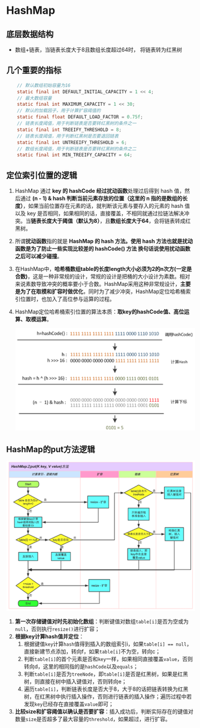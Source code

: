 # HashMap

## 底层数据结构

- 数组+链表，当链表长度大于8且数组长度超过64时， 将链表转为红黑树

## 几个重要的指标

```java
    // 默认数组初始容量为16
    static final int DEFAULT_INITIAL_CAPACITY = 1 << 4;
    // 最大数组容量
    static final int MAXIMUM_CAPACITY = 1 << 30;
    // 默认的加载因子，用于计算扩容阈值的
    static final float DEFAULT_LOAD_FACTOR = 0.75f;
    // 链表长度阈值，用于判断链表是否要转红黑树的条件之一
    static final int TREEIFY_THRESHOLD = 8;
    // 链表长度阈值，用于判断红黑树是否要退回链表
    static final int UNTREEIFY_THRESHOLD = 6;
    // 数组长度阈值，用于判断链表是否要转红黑树的条件之二
    static final int MIN_TREEIFY_CAPACITY = 64;
```

## 定位索引位置的逻辑

1. HashMap 通过 **key 的 hashCode **经过**扰动函数**处理过后得到 hash 值，然后通过 **(n - 1) & hash 判断当前元素存放的位置（这里的 n 指的是数组的长度）**，如果当前位置存在元素的话，就判断该元素与要存入的元素的 hash 值以及 key 是否相同，如果相同的话，直接覆盖，不相同就通过拉链法解决冲突。当**链表长度大于阈值（默认为8）**，且**数组长度大于64**，会将链表转成红黑树。

2. 所谓**扰动函数**指的就是 **HashMap 的 hash 方法。使用 hash 方法也就是扰动函数是为了防止一些实现比较差的 hashCode() 方法 换句话说使用扰动函数之后可以减少碰撞**。

3. 在HashMap中，**哈希桶数组table的长度length大小必须为2的n次方(一定是合数)**，这是一种非常规的设计，常规的设计是把桶的大小设计为素数。相对来说素数导致冲突的概率要小于合数。HashMap采用这种非常规设计，**主要是为了在取模和扩容时做优化**，同时为了减少冲突，HashMap定位哈希桶索引位置时，也加入了高位参与运算的过程。

4. HashMap定位哈希桶索引位置的算法本质：**取key的hashCode值、高位运算、取模运算**。

   ![](../../../../../assert/java/base/collections/HashMap-hash.png)

## HashMap的put方法逻辑

   ![](../../../../../assert/java/base/collections/HashMap-put.png)

   1. **第一次存储键值对时先初始化数组**：判断键值对数组`table[i]`是否为空或为`null`，否则执行`resize()`进行扩容；
   2. **根据key计算hash值并定位**：
       1. 根据键值`key`计算`hash`值得到插入的数组索引i，如果`table[i] == null`，直接新建节点添加，转向f，如果`table[i]`不为空，转向c；
       2. 判断`table[i]`的首个元素是否和`key`一样，如果相同直接覆盖`value`，否则转向d，这里的相同指的是`hashCode`以及`equals`；
       3. 判断`table[i]`是否为`treeNode`，即`table[i]`是否是红黑树，如果是红黑树，则直接在树中插入键值对，否则转向e；
       4. 遍历`table[i]`，判断链表长度是否大于8，大于8的话把链表转换为红黑树，在红黑树中执行插入操作，否则进行链表的插入操作；遍历过程中若发现`key`已经存在直接覆盖`value`即可；
   3. **比较size和扩容阈值以确认是否要扩容**：插入成功后，判断实际存在的键值对数量`size`是否超多了最大容量的`threshold`，如果超过，进行扩容。
